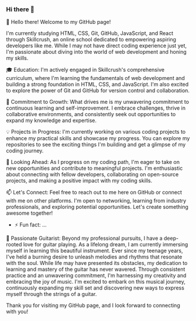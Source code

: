 ### Hi there 👋

👋 Hello there! Welcome to my GitHub page!

I'm currently studying HTML, CSS, Git, GitHub, JavaScript, and React through Skillcrush, an online school dedicated to empowering aspiring developers like me. While I may not have direct coding experience just yet, I'm passionate about diving into the world of web development and honing my skills.

🎓 Education: I'm actively engaged in Skillcrush's comprehensive curriculum, where I'm learning the fundamentals of web development and building a strong foundation in HTML, CSS, and JavaScript. I'm also excited to explore the power of Git and GitHub for version control and collaboration.

🚀 Commitment to Growth: What drives me is my unwavering commitment to continuous learning and self-improvement. I embrace challenges, thrive in collaborative environments, and consistently seek out opportunities to expand my knowledge and expertise.

💡 Projects in Progress: I'm currently working on various coding projects to enhance my practical skills and showcase my progress. You can explore my repositories to see the exciting things I'm building and get a glimpse of my coding journey.

🌟 Looking Ahead: As I progress on my coding path, I'm eager to take on new opportunities and contribute to meaningful projects. I'm enthusiastic about connecting with fellow developers, collaborating on open-source projects, and making a positive impact with my coding skills.

📫 Let's Connect: Feel free to reach out to me here on GitHub or connect with me on other platforms. I'm open to networking, learning from industry professionals, and exploring potential opportunities. Let's create something awesome together!

- ⚡ Fun fact: ...

🎸 Passionate Guitarist: Beyond my professional pursuits, I have a deep-rooted love for guitar playing. As a lifelong dream, I am currently immersing myself in learning this beautiful instrument. Ever since my teenage years, I've held a burning desire to unleash melodies and rhythms that resonate with the soul. 
   While life may have presented its obstacles, my dedication to learning and mastery of the guitar has never wavered. Through consistent practice and an unwavering commitment, I'm harnessing my creativity and embracing the joy of music. I'm excited to embark on this musical journey, continuously expanding my skill set and discovering new ways to express myself through the strings of a guitar.

Thank you for visiting my GitHub page, and I look forward to connecting with you!
